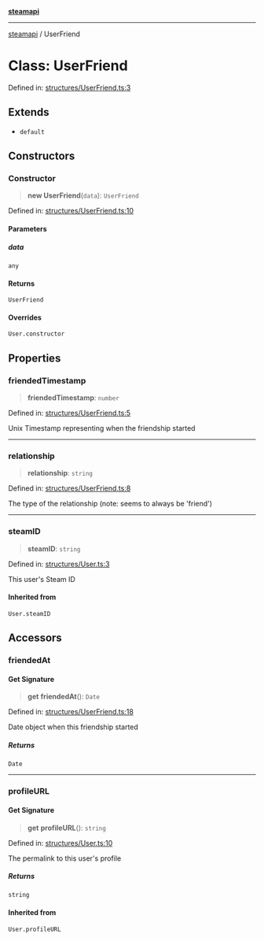 [**steamapi**](../README.md)

***

[steamapi](../README.md) / UserFriend

# Class: UserFriend

Defined in: [structures/UserFriend.ts:3](https://github.com/xDimGG/node-steamapi/blob/3e56810b4e484abde1e0f43153e48f61f57ece33/src/structures/UserFriend.ts#L3)

## Extends

- `default`

## Constructors

### Constructor

> **new UserFriend**(`data`): `UserFriend`

Defined in: [structures/UserFriend.ts:10](https://github.com/xDimGG/node-steamapi/blob/3e56810b4e484abde1e0f43153e48f61f57ece33/src/structures/UserFriend.ts#L10)

#### Parameters

##### data

`any`

#### Returns

`UserFriend`

#### Overrides

`User.constructor`

## Properties

### friendedTimestamp

> **friendedTimestamp**: `number`

Defined in: [structures/UserFriend.ts:5](https://github.com/xDimGG/node-steamapi/blob/3e56810b4e484abde1e0f43153e48f61f57ece33/src/structures/UserFriend.ts#L5)

Unix Timestamp representing when the friendship started

***

### relationship

> **relationship**: `string`

Defined in: [structures/UserFriend.ts:8](https://github.com/xDimGG/node-steamapi/blob/3e56810b4e484abde1e0f43153e48f61f57ece33/src/structures/UserFriend.ts#L8)

The type of the relationship (note: seems to always be 'friend')

***

### steamID

> **steamID**: `string`

Defined in: [structures/User.ts:3](https://github.com/xDimGG/node-steamapi/blob/3e56810b4e484abde1e0f43153e48f61f57ece33/src/structures/User.ts#L3)

This user's Steam ID

#### Inherited from

`User.steamID`

## Accessors

### friendedAt

#### Get Signature

> **get** **friendedAt**(): `Date`

Defined in: [structures/UserFriend.ts:18](https://github.com/xDimGG/node-steamapi/blob/3e56810b4e484abde1e0f43153e48f61f57ece33/src/structures/UserFriend.ts#L18)

Date object when this friendship started

##### Returns

`Date`

***

### profileURL

#### Get Signature

> **get** **profileURL**(): `string`

Defined in: [structures/User.ts:10](https://github.com/xDimGG/node-steamapi/blob/3e56810b4e484abde1e0f43153e48f61f57ece33/src/structures/User.ts#L10)

The permalink to this user's profile

##### Returns

`string`

#### Inherited from

`User.profileURL`
